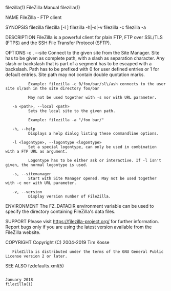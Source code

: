 filezilla(1)                                                                            FileZilla Manual                                                                           filezilla(1)

NAME
       FileZilla - FTP client

SYNOPSIS
       filezilla
       filezilla [-l <logontype>] <FTP URL>
       filezilla -h|-s|-v
       filezilla -c <site>
       filezilla -a <path>

DESCRIPTION
       FileZilla is a powerful client for plain FTP, FTP over SSL/TLS (FTPS) and the SSH File Transfer Protocol (SFTP).

OPTIONS
       -c <site>, --site <site>
              Connect  to  the given site from the Site Manager.  Site has to be given as complete path, with a slash as separation character. Any slash or backslash that is part of a segment
              has to be escaped with a backslash. Path has to be prefixed with 0 for user defined entries or 1 for default entries. Site path may not contain double quotation marks.

              Example: filezilla -c 0/foo/bar/sl\/ash connects to the user site sl/ash in the site directory foo/bar

              May not be used together with -s nor with URL parameter.

       -a <path>, --local <path>
              Sets the local site to the given path.

              Example: filezilla -a "/foo bar/"

       -h, --help
              Displays a help dialog listing these commandline options.

       -l <logontype>, --logontype <logontype>
              Set a special logontype, can only be used in combination with a FTP URL as argument.

              Logontype has to be either ask or interactive. If -l isn't given, the normal logontype is used.

       -s, --sitemanager
              Start with Site Manager opened. May not be used together with -c nor with URL parameter.

       -v, --version
              Display version number of FileZilla.

ENVIRONMENT
       The FZ_DATADIR environment variable can be used to specify the directory containing FileZilla's data files.

SUPPORT
       Please visit https://filezilla-project.org/ for further information. Report bugs only if you are using the latest version available from the FileZilla website.

COPYRIGHT
       Copyright (C) 2004-2019  Tim Kosse

       FileZilla is distributed under the terms of the GNU General Public License version 2 or later.

SEE ALSO
       fzdefaults.xml(5)

                                                                                          January 2018                                                                             filezilla(1)
